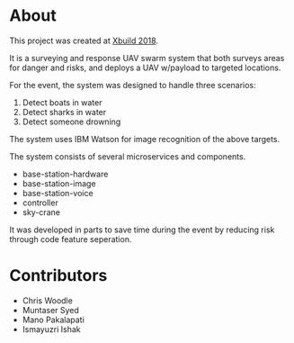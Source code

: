 # About

This project was created at [Xbuild 2018](http://www.auvsi.org/xbuild). 

It is a surveying and response UAV swarm system that both surveys areas for danger and risks, and deploys a UAV w/payload to targeted locations.

For the event, the system was designed to handle three scenarios:
1.	Detect boats in water
2.	Detect sharks in water
3.	Detect someone drowning

The system uses IBM Watson for image recognition of the above targets.

The system consists of several microservices and components. 
* base-station-hardware
* base-station-image
* base-station-voice
* controller
* sky-crane

It was developed in parts to save time during the event by reducing risk through code feature seperation.

# Contributors

* Chris Woodle 
* Muntaser Syed
* Mano Pakalapati
* Ismayuzri Ishak
